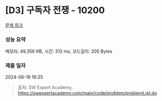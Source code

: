 # [D3] 구독자 전쟁 - 10200 

[문제 링크](https://swexpertacademy.com/main/code/problem/problemDetail.do?contestProbId=AXMCXV_qVgkDFAWv) 

### 성능 요약

메모리: 49,356 KB, 시간: 312 ms, 코드길이: 205 Bytes

### 제출 일자

2024-06-19 16:25



> 출처: SW Expert Academy, https://swexpertacademy.com/main/code/problem/problemList.do